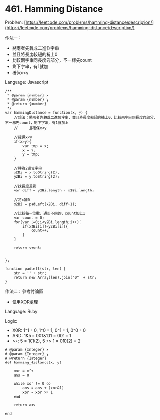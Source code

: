 # 461. Hamming Distance

Problem: [https://leetcode.com/problems/hamming-distance/description/](https://leetcode.com/problems/hamming-distance/description/)

作法一：

* 將兩者先轉成二進位字串
* 並且將長度較短的補上0
* 比較兩字串同長度的部分，不一樣先count
* 剩下字串，有1就加
* 確保x&lt;y 

Language: Javascript

```
/**
 * @param {number} x
 * @param {number} y
 * @return {number}
 */
var hammingDistance = function(x, y) {
    //想法：將兩者先轉成二進位字串，並且將長度較短的補上0，比較兩字串同長度的部分，不一樣先count，剩下字串，有1就加上
    //     且確保x<y 

    //確保x<y
    if(x>y){
        var tmp = x;
        x = y;
        y = tmp;    
    }

    //轉為2進位字串
    x2Bi = x.toString(2);    
    y2Bi = y.toString(2);    

    //找長度差異
    var diff = y2Bi.length - x2Bi.length;

    //將x補0
    x2Bi = padLeft(x2Bi, diff+1);

    //比較每一位數，遇到不同的，count加上1
    var count = 0;
    for(var i=0;i<y2Bi.length;i++){
        if(x2Bi[i]!=y2Bi[i]){
            count++;
        }
    }

    return count;


};

function padLeft(str, len) {
    str = '' + str;    
    return new Array(len).join("0") + str;
}
```

作法二：參考討論區

* 使用XOR處理

Language: Ruby

Logic:

* XOR:  1^1 = 0, 1^0 = 1, 0^1 = 1, 0^0 = 0
* AND:  1&5 = 001&101 = 001 = 1
* &gt;&gt;:  5 = 101\(2\),  5 &gt;&gt; 1 = 010\(2\) = 2

```
# @param {Integer} x
# @param {Integer} y
# @return {Integer}
def hamming_distance(x, y)

    xor = x^y
    ans = 0

    while xor != 0 do
        ans = ans + (xor&1)
        xor = xor >> 1
    end

    return ans

end
```



